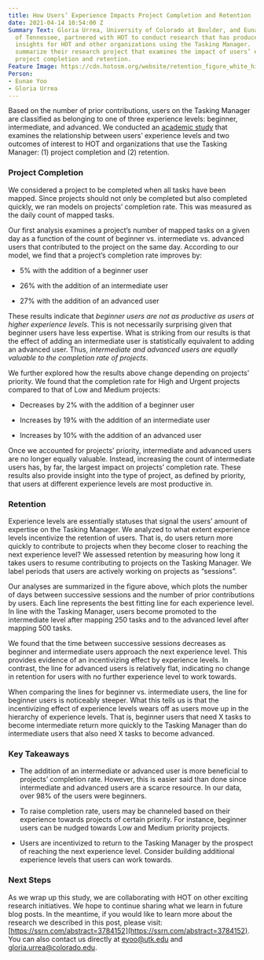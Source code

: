 ```yaml
---
title: How Users’ Experience Impacts Project Completion and Retention
date: 2021-04-14 10:54:00 Z
Summary Text: Gloria Urrea, University of Colorado at Boulder, and Eunae Yoo, University
  of Tennessee, partnered with HOT to conduct research that has produced valuable
  insights for HOT and other organizations using the Tasking Manager.  Here, they
  summarize their research project that examines the impact of users’ experience on
  project completion and retention.
Feature Image: https://cdn.hotosm.org/website/retention_figure_white_highres.png
Person:
- Eunae Yoo
- Gloria Urrea
---
```


Based on the number of prior contributions, users on the Tasking Manager are classified as belonging to one of three experience levels: beginner, intermediate, and advanced. We conducted an [academic study](https://ssrn.com/abstract=3784152) that examines the relationship between users’ experience levels and two outcomes of interest to HOT and organizations that use the Tasking Manager: (1) project completion and (2) retention.

### Project Completion

We considered a project to be completed when all tasks have been mapped. Since projects should not only be completed but also completed quickly, we ran models on projects’ completion rate. This was measured as the daily count of mapped tasks.

Our first analysis examines a project’s number of mapped tasks on a given day as a function of the count of beginner vs. intermediate vs. advanced users that contributed to the project on the same day. According to our model, we find that a project’s completion rate improves by:

* 5% with the addition of a beginner user

* 26% with the addition of an intermediate user

* 27% with the addition of an advanced user

These results indicate that *beginner users are not as productive as users at higher experience levels*. This is not necessarily surprising given that beginner users have less expertise. What is striking from our results is that the effect of adding an intermediate user is statistically equivalent to adding an advanced user. Thus, *intermediate and advanced users are equally valuable to the completion rate of projects*.

We further explored how the results above change depending on projects’ priority. We found that the completion rate for High and Urgent projects compared to that of Low and Medium projects:

* Decreases by 2% with the addition of a beginner user

* Increases by 19% with the addition of an intermediate user

* Increases by 10% with the addition of an advanced user

Once we accounted for projects’ priority, intermediate and advanced users are no longer equally valuable. Instead, increasing the count of intermediate users has, by far, the largest impact on projects’ completion rate. These results also provide insight into the type of project, as defined by priority, that users at different experience levels are most productive in.

### Retention

Experience levels are essentially statuses that signal the users’ amount of expertise on the Tasking Manager. We analyzed to what extent experience levels incentivize the retention of users. That is, do users return more quickly to contribute to projects when they become closer to reaching the next experience level? We assessed retention by measuring how long it takes users to resume contributing to projects on the Tasking Manager. We label periods that users are actively working on projects as “sessions”.

Our analyses are summarized in the figure above, which plots the number of days between successive sessions and the number of prior contributions by users. Each line represents the best fitting line for each experience level. In line with the Tasking Manager, users become promoted to the intermediate level after mapping 250 tasks and to the advanced level after mapping 500 tasks.

We found that the time between successive sessions decreases as beginner and intermediate users approach the next experience level. This provides evidence of an incentivizing effect by experience levels. In contrast, the line for advanced users is relatively flat, indicating no change in retention for users with no further experience level to work towards.

When comparing the lines for beginner vs. intermediate users, the line for beginner users is noticeably steeper. What this tells us is that the incentivizing effect of experience levels wears off as users move up in the hierarchy of experience levels. That is, beginner users that need X tasks to become intermediate return more quickly to the Tasking Manager than do intermediate users that also need X tasks to become advanced.

### Key Takeaways

* The addition of an intermediate or advanced user is more beneficial to projects’ completion rate. However, this is easier said than done since intermediate and advanced users are a scarce resource. In our data, over 98% of the users were beginners.

* To raise completion rate, users may be channeled based on their experience towards projects of certain priority. For instance, beginner users can be nudged towards Low and Medium priority projects.

* Users are incentivized to return to the Tasking Manager by the prospect of reaching the next experience level. Consider building additional experience levels that users can work towards.

### Next Steps

As we wrap up this study, we are collaborating with HOT on other exciting research initiatives. We hope to continue sharing what we learn in future blog posts. In the meantime, if you would like to learn more about the research we described in this post, please visit: [https://ssrn.com/abstract=3784152](https://ssrn.com/abstract=3784152). You can also contact us directly at [eyoo@utk.edu](mailto:eyoo@utk.edu) and [gloria.urrea@colorado.edu](mailto:gloria.urrea@colorado.edu).